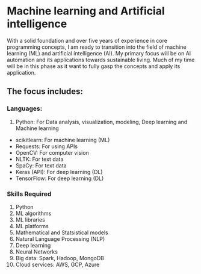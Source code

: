 # Machine learning and Artificial intelligence

With a solid foundation and over five years of experience in core programming concepts, I am ready to transition into the field of machine learning (ML) and artificial intelligence (AI). My primary focus will be on AI automation and its applications towards sustainable living. Much of my time will be in this phase as it want to fully gasp the concepts and apply its application.

## The focus includes:

### Languages:
1. Python: For Data analysis, visualization, modeling, Deep learning and  Machine learning 
  - scikitlearn: For machine learning (ML)
  - Requests: For using APIs
  - OpenCV: For computer vision
  - NLTK: For text data
  - SpaCy: For text data
  - Keras (API): For deep learning (DL)
  - TensorFlow: For deep learning (DL)

### Skills Required
1. Python
2. ML algorithms
3. ML libraries
4. ML platforms
5. Mathematical and Statsistical models
6. Natural Language Processing (NLP)
7. Deep learning
8. Neural Networks
9. Big data: Spark, Hadoop, MongoDB
10. Cloud services: AWS, GCP, Azure
